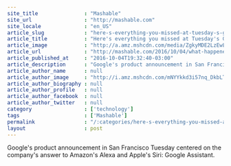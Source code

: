 ```yaml
---
site_title               : "Mashable"
site_url                 : "http://mashable.com"
site_locale              : "en_US"
article_slug             : "here-s-everything-you-missed-at-tuesday-s-google-event"
article_title            : "Here's everything you missed at Tuesday's Google event"
article_image            : "http://a.amz.mshcdn.com/media/ZgkyMDE2LzEwLzA0LzQ2LzI5NzY3ZmY3ODA4ZTQ0Njc4MjE5OWQ5YjQwMDRmNjZiLmMxMTcyLmpwZwpwCXRodW1iCTEyMDB4NjMwCmUJanBn/0cb5a623/447/29767ff7808e446782199d9b4004f66b.jpg"
article_url              : "http://mashable.com/2016/10/04/what-happened-at-google-event/"
article_published_at     : "2016-10-04T19:32:40-03:00"
article_description      : "Google's product announcement in San Francisco Tuesday centered on the company's answer to Amazon's Alexa and Apple's Siri: Google Assistant."
article_author_name      : null
article_author_image     : "http://i.amz.mshcdn.com/mNYYkkd3i57nq_DkbLTtIUV8s44=/90x90/2016%2F09%2F28%2Fa6%2Flouise_matsakis_low_res_720.f7033.jpg"
article_author_biography : null
article_author_profile   : null
article_author_facebook  : null
article_author_twitter   : null
category                 : ['technology']
tags                     : ['Mashable']
permalink                : "/:categories/here-s-everything-you-missed-at-tuesday-s-google-event/"
layout                   : post
---
```


Google's product announcement in San Francisco Tuesday centered on the company's answer to Amazon's Alexa and Apple's Siri: Google Assistant.
